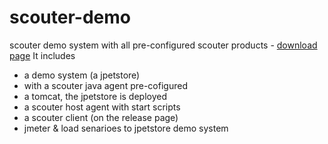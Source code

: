 # scouter-demo
scouter demo system with all pre-configured scouter products - [download page](https://github.com/scouter-project/scouter-demo/releases)
It includes
 - a demo system (a jpetstore)
 - with a scouter java agent pre-cofigured
 - a tomcat, the jpetstore is deployed
 - a scouter host agent with start scripts
 - a scouter client (on the release page)
 - jmeter & load senarioes to jpetstore demo system

